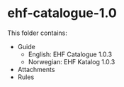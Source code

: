 # ehf-catalogue-1.0

This folder contains:

* Guide
  * English: EHF Catalogue 1.0.3
  * Norwegian: EHF Katalog 1.0.3
* Attachments
* Rules
